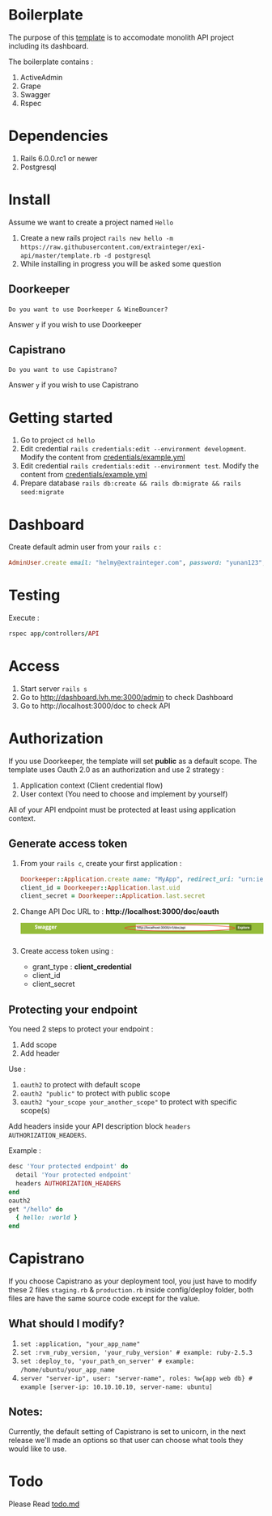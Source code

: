 # Boilerplate

The purpose of this [template](https://github.com/extrainteger/exi-api/blob/master/readme.md) is to accomodate monolith API project including its dashboard.

The boilerplate contains :

1. ActiveAdmin
2. Grape 
3. Swagger
4. Rspec

# Dependencies

1. Rails 6.0.0.rc1 or newer
2. Postgresql

# Install

Assume we want to create a project named `Hello`

1. Create a new rails project `rails new hello -m https://raw.githubusercontent.com/extrainteger/exi-api/master/template.rb -d postgresql`
2. While installing in progress you will be asked some question

## Doorkeeper

`Do you want to use Doorkeeper & WineBouncer?` 

Answer `y` if you wish to use Doorkeeper

## Capistrano

`Do you want to use Capistrano?`

Answer `y` if you wish to use Capistrano

# Getting started

1. Go to project `cd hello`
2. Edit credential `rails credentials:edit --environment development`. Modify the content from [credentials/example.yml](https://github.com/extrainteger/exi-api/blob/master/credentials/example.yml)
3. Edit credential `rails credentials:edit --environment test`. Modify the content from [credentials/example.yml](https://github.com/extrainteger/exi-api/blob/master/credentials/example.yml)
4. Prepare database `rails db:create && rails db:migrate && rails seed:migrate`

# Dashboard

Create default admin user from your `rails c` :
```ruby
AdminUser.create email: "helmy@extrainteger.com", password: "yunan123", password_confirmation: "yunan123"
```

# Testing

Execute :
```ruby
rspec app/controllers/API
```

# Access

1. Start server `rails s`
2. Go to http://dashboard.lvh.me:3000/admin to check Dashboard
3. Go to http://localhost:3000/doc to check API


# Authorization

If you use Doorkeeper, the template will set **public** as a default scope. The template uses Oauth 2.0 as an authorization and use 2 strategy :
1. Application context (Client credential flow)
2. User context (You need to choose and implement by yourself)

All of your API endpoint must be protected at least using application context.

## Generate access token

1. From your `rails c`, create your first application :

    ```ruby
    Doorkeeper::Application.create name: "MyApp", redirect_uri: "urn:ietf:wg:oauth:2.0:oob", confidential: true
    client_id = Doorkeeper::Application.last.uid
    client_secret = Doorkeeper::Application.last.secret
    ```

2. Change API Doc URL to : **http://localhost:3000/doc/oauth**

    ![API Doc URL](images/api_doc.png)

3. Create access token using :
   - grant_type : **client_credential**
   - client_id
   - client_secret


## Protecting your endpoint

You need 2 steps to protect your endpoint :
1. Add scope
2. Add header

Use :
1. `oauth2` to protect with default scope
2. `oauth2 "public"` to protect with public scope
3. `oauth2 "your_scope your_another_scope"` to protect with specific scope(s) 

Add headers inside your API description block `headers AUTHORIZATION_HEADERS`.

Example :

```ruby
desc 'Your protected endpoint' do
  detail 'Your protected endpoint'
  headers AUTHORIZATION_HEADERS
end
oauth2
get "/hello" do
  { hello: :world }
end
```

# Capistrano

If you choose Capistrano as your deployment tool, you just have to modify these 2 files `staging.rb` & `production.rb` inside config/deploy folder, both files are have the same source code except for the value.

## What should I modify?
1. `set :application, "your_app_name"`
2. `set :rvm_ruby_version, 'your_ruby_version' # example: ruby-2.5.3`
3. `set :deploy_to, 'your_path_on_server' # example: /home/ubuntu/your_app_name`
4. `server "server-ip", user: "server-name", roles: %w{app web db} # example [server-ip: 10.10.10.10, server-name: ubuntu]`

## Notes:
Currently, the default setting of Capistrano is set to unicorn, in the next release we'll made an options so that user can choose what tools they would like to use.

# Todo

Please Read [todo.md](https://github.com/extrainteger/exi-api/blob/master/todo.md)



